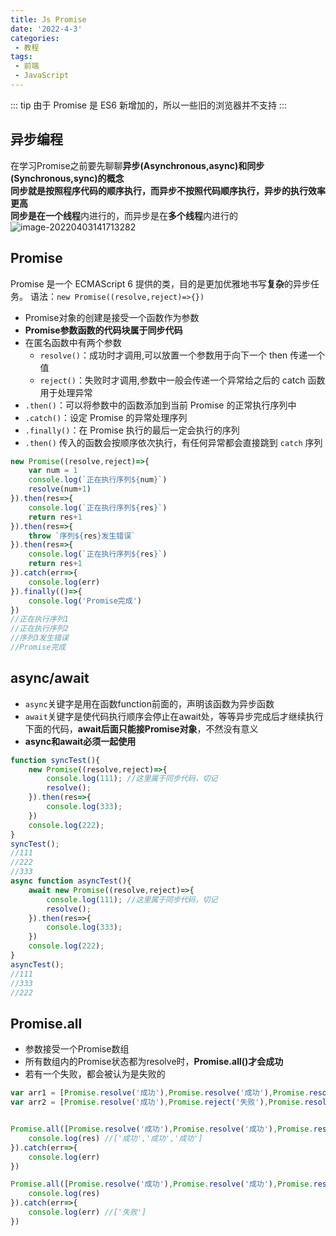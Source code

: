 ```yaml
---
title: Js Promise
date: '2022-4-3'
categories:
 - 教程
tags:
 - 前端
 - JavaScript
---
```


::: tip
由于 Promise 是 ES6 新增加的，所以一些旧的浏览器并不支持
:::

## 异步编程
在学习Promise之前要先聊聊**异步(Asynchronous,async)**和**同步(Synchronous,sync)**的概念<br>
同步就是按照程序代码的顺序执行，而异步不按照代码顺序执行，异步的执行效率更高<br>
同步是在**一个线程**内进行的，而异步是在**多个线程**内进行的
![image-20220403141713282](https://workdomain.cloud/picgo/image-20220403141713282.png)

## Promise
Promise 是一个 ECMAScript 6 提供的类，目的是更加优雅地书写**复杂**的异步任务。
语法：`new Promise((resolve,reject)=>{})`
- Promise对象的创建是接受一个函数作为参数
- **Promise参数函数的代码块属于同步代码**
- 在匿名函数中有两个参数
    - `resolve()`：成功时才调用,可以放置一个参数用于向下一个 then 传递一个值
    - `reject()`：失败时才调用,参数中一般会传递一个异常给之后的 catch 函数用于处理异常
- `.then()`：可以将参数中的函数添加到当前 Promise 的正常执行序列中
- `.catch()`：设定 Promise 的异常处理序列
- `.finally()`：在 Promise 执行的最后一定会执行的序列
- `.then()` 传入的函数会按顺序依次执行，有任何异常都会直接跳到 `catch` 序列
```js
new Promise((resolve,reject)=>{
    var num = 1
    console.log(`正在执行序列${num}`)
    resolve(num+1)
}).then(res=>{
    console.log(`正在执行序列${res}`)
    return res+1
}).then(res=>{
    throw `序列${res}发生错误`
}).then(res=>{
    console.log(`正在执行序列${res}`)
    return res+1
}).catch(err=>{
    console.log(err)
}).finally(()=>{
    console.log('Promise完成')
})
//正在执行序列1
//正在执行序列2
//序列3发生错误
//Promise完成
```

## async/await
- `async`关键字是用在函数function前面的，声明该函数为异步函数
- `await`关键字是使代码执行顺序会停止在await处，等等异步完成后才继续执行下面的代码，**await后面只能接Promise对象**，不然没有意义
- **async和await必须一起使用**
```js
function syncTest(){
    new Promise((resolve,reject)=>{
        console.log(111); //这里属于同步代码，切记
        resolve();
    }).then(res=>{
        console.log(333);
    })
    console.log(222);
}
syncTest();
//111
//222
//333
async function asyncTest(){
    await new Promise((resolve,reject)=>{
        console.log(111); //这里属于同步代码，切记
        resolve();
    }).then(res=>{
        console.log(333);
    })
    console.log(222);
}
asyncTest();
//111
//333
//222
```

## Promise.all
- 参数接受一个Promise数组
- 所有数组内的Promise状态都为resolve时，**Promise.all()才会成功**
- 若有一个失败，都会被认为是失败的
```js
var arr1 = [Promise.resolve('成功'),Promise.resolve('成功'),Promise.resolve('成功')]
var arr2 = [Promise.resolve('成功'),Promise.reject('失败'),Promise.resolve('成功')]


Promise.all([Promise.resolve('成功'),Promise.resolve('成功'),Promise.resolve('成功')]).then(res=>{
    console.log(res) //['成功','成功','成功']
}).catch(err=>{
    console.log(err)
})

Promise.all([Promise.resolve('成功'),Promise.resolve('成功'),Promise.resolve('成功')]).then(res=>{
    console.log(res) 
}).catch(err=>{
    console.log(err) //['失败']
})
```